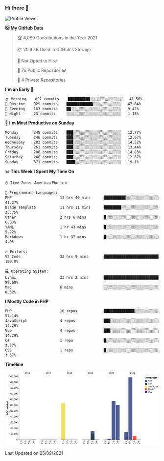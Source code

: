 ### Hi there 👋

<!--START_SECTION:waka-->
![Profile Views](http://img.shields.io/badge/Profile%20Views-1-blue)

**🐱 My GitHub Data** 

> 🏆 4,089 Contributions in the Year 2021
 > 
> 📦 20.6 kB Used in GitHub's Storage 
 > 
> 🚫 Not Opted to Hire
 > 
> 📜 76 Public Repositories 
 > 
> 🔑 4 Private Repositories  
 > 
**I'm an Early 🐤** 

```text
🌞 Morning    807 commits    ██████████░░░░░░░░░░░░░░░   41.56% 
🌆 Daytime    929 commits    ████████████░░░░░░░░░░░░░   47.84% 
🌃 Evening    183 commits    ██░░░░░░░░░░░░░░░░░░░░░░░   9.42% 
🌙 Night      23 commits     ░░░░░░░░░░░░░░░░░░░░░░░░░   1.18%

```
📅 **I'm Most Productive on Sunday** 

```text
Monday       248 commits    ███░░░░░░░░░░░░░░░░░░░░░░   12.77% 
Tuesday      246 commits    ███░░░░░░░░░░░░░░░░░░░░░░   12.67% 
Wednesday    282 commits    ███░░░░░░░░░░░░░░░░░░░░░░   14.52% 
Thursday     261 commits    ███░░░░░░░░░░░░░░░░░░░░░░   13.44% 
Friday       288 commits    ███░░░░░░░░░░░░░░░░░░░░░░   14.83% 
Saturday     246 commits    ███░░░░░░░░░░░░░░░░░░░░░░   12.67% 
Sunday       371 commits    ████░░░░░░░░░░░░░░░░░░░░░   19.1%

```


📊 **This Week I Spent My Time On** 

```text
⌚︎ Time Zone: America/Phoenix

💬 Programming Languages: 
PHP                      13 hrs 40 mins      ██████████░░░░░░░░░░░░░░░   41.27% 
Blade Template           11 hrs 11 mins      ████████░░░░░░░░░░░░░░░░░   33.75% 
Other                    2 hrs 6 mins        █░░░░░░░░░░░░░░░░░░░░░░░░   6.33% 
YAML                     1 hr 43 mins        █░░░░░░░░░░░░░░░░░░░░░░░░   5.22% 
Markdown                 1 hr 37 mins        █░░░░░░░░░░░░░░░░░░░░░░░░   4.9%

🔥 Editors: 
VS Code                  33 hrs 9 mins       █████████████████████████   100.0%

💻 Operating System: 
Linux                    33 hrs 2 mins       █████████████████████████   99.68% 
Mac                      6 mins              ░░░░░░░░░░░░░░░░░░░░░░░░░   0.32%

```

**I Mostly Code in PHP** 

```text
PHP                      16 repos            ██████████████░░░░░░░░░░░   57.14% 
JavaScript               4 repos             ███░░░░░░░░░░░░░░░░░░░░░░   14.29% 
Vue                      4 repos             ███░░░░░░░░░░░░░░░░░░░░░░   14.29% 
C#                       1 repo              █░░░░░░░░░░░░░░░░░░░░░░░░   3.57% 
CSS                      1 repo              █░░░░░░░░░░░░░░░░░░░░░░░░   3.57%

```


**Timeline**

![Chart not found](https://raw.githubusercontent.com/mikebronner/mikebronner/master/charts/bar_graph.png) 


 Last Updated on 25/09/2021
<!--END_SECTION:waka-->

<!--
**mikebronner/mikebronner** is a ✨ _special_ ✨ repository because its `README.md` (this file) appears on your GitHub profile.

Here are some ideas to get you started:

- 🔭 I’m currently working on ...
- 🌱 I’m currently learning ...
- 👯 I’m looking to collaborate on ...
- 🤔 I’m looking for help with ...
- 💬 Ask me about ...
- 📫 How to reach me: ...
- 😄 Pronouns: ...
- ⚡ Fun fact: ...
-->
